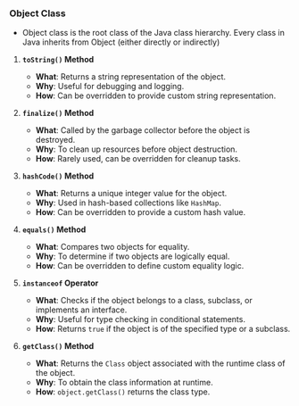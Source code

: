 ### Object Class 
- Object class is the root class of the Java class hierarchy. Every class in Java inherits from Object (either directly or indirectly)

1. **`toString()` Method**  
   - **What**: Returns a string representation of the object.  
   - **Why**: Useful for debugging and logging.  
   - **How**: Can be overridden to provide custom string representation.

2. **`finalize()` Method**  
   - **What**: Called by the garbage collector before the object is destroyed.  
   - **Why**: To clean up resources before object destruction.  
   - **How**: Rarely used, can be overridden for cleanup tasks.

3. **`hashCode()` Method**  
   - **What**: Returns a unique integer value for the object.  
   - **Why**: Used in hash-based collections like `HashMap`.  
   - **How**: Can be overridden to provide a custom hash value.

4. **`equals()` Method**  
   - **What**: Compares two objects for equality.  
   - **Why**: To determine if two objects are logically equal.  
   - **How**: Can be overridden to define custom equality logic.

5. **`instanceof` Operator**  
   - **What**: Checks if the object belongs to a class, subclass, or implements an interface. 
   - **Why**: Useful for type checking in conditional statements.  
   - **How**: Returns `true` if the object is of the specified type or a subclass.

6. **`getClass()` Method**  
   - **What**: Returns the `Class` object associated with the runtime class of the object.  
   - **Why**: To obtain the class information at runtime.  
   - **How**: `object.getClass()` returns the class type.